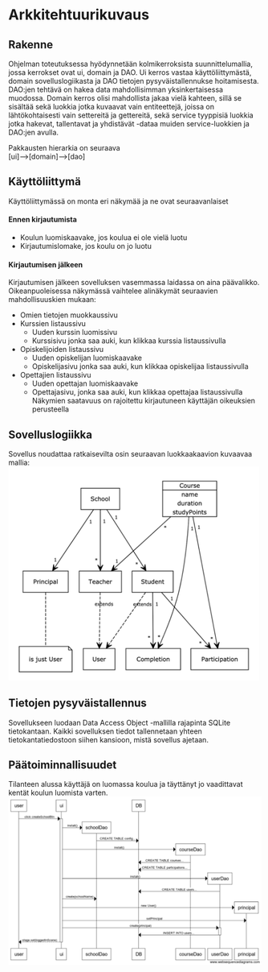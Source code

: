 # Arkkitehtuurikuvaus

## Rakenne

Ohjelman toteutuksessa hyödynnetään kolmikerroksista suunnittelumallia, jossa kerrokset ovat ui, domain ja DAO.
Ui kerros vastaa käyttöliittymästä, domain sovelluslogiikasta ja DAO tietojen pysyväistallennukse hoitamisesta.
DAO:jen tehtävä on hakea data mahdollisimman yksinkertaisessa muodossa.
Domain kerros olisi mahdollista jakaa vielä kahteen, sillä se sisältää sekä luokkia jotka kuvaavat vain entiteettejä, joissa on lähtökohtaisesti vain settereitä ja gettereitä, sekä service tyyppisiä luokkia jotka hakevat, tallentavat ja yhdistävät -dataa muiden service-luokkien ja DAO:jen avulla.

Pakkausten hierarkia on seuraava  
[ui]-->[domain]-->[dao]  

## Käyttöliittymä
Käyttöliittymässä on monta eri näkymää ja ne ovat seuraavanlaiset
#### Ennen kirjautumista
 - Koulun luomiskaavake, jos koulua ei ole vielä luotu
 - Kirjautumislomake, jos koulu on jo luotu
#### Kirjautumisen jälkeen
Kirjautumisen jälkeen sovelluksen vasemmassa laidassa on aina päävalikko. Oikeanpuoleisessa näkymässä vaihtelee alinäkymät seuraavien mahdollisuuskien mukaan:
- Omien tietojen muokkaussivu
- Kurssien listaussivu
  - Uuden kurssin luomissivu
  - Kurssisivu jonka saa auki, kun klikkaa kurssia listaussivulla
- Opiskelijoiden listaussivu
  - Uuden opiskelijan luomiskaavake
  - Opiskelijasivu jonka saa auki, kun klikkaa opiskelijaa listaussivulla
- Opettajien listaussivu
  - Uuden opettajan luomiskaavake
  - Opettajasivu, jonka saa auki, kun klikkaa opettajaa listaussivulla
Näkymien saatavuus on rajoitettu kirjautuneen käyttäjän oikeuksien perusteella
## Sovelluslogiikka
Sovellus noudattaa ratkaisevilta osin seuraavan luokkaakaavion kuvaavaa mallia:
<img alt="luokkakaavio" src="https://github.com/anttiollikkala/ot-harjoitustyo/blob/master/dokumentaatio/img/sekvenssikaavio2.png?raw=true" width="500">
## Tietojen pysyväistallennus

Sovellukseen luodaan Data Access Object -mallilla rajapinta SQLite tietokantaan. 
Kaikki sovelluksen tiedot tallennetaan yhteen tietokantatiedostoon siihen kansioon, mistä sovellus ajetaan.  


## Päätoiminnallisuudet
Tilanteen alussa käyttäjä on luomassa koulua ja täyttänyt jo vaadittavat kentät koulun luomista varten.
<img alt="Sekvenssikaavio" src="https://github.com/anttiollikkala/ot-harjoitustyo/blob/master/dokumentaatio/img/Sekvenssikaavio.png?raw=true">
